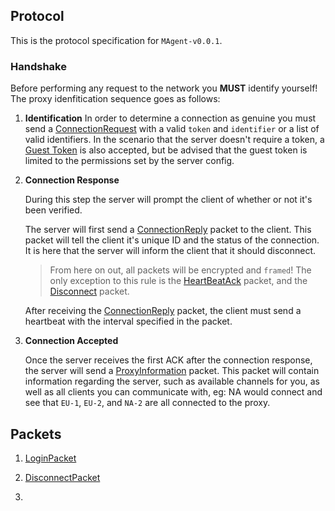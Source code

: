 ## Protocol

This is the protocol specification for `MAgent-v0.0.1`.

### Handshake

Before performing any request to the network you **MUST** identify yourself! The proxy idenfitication sequence goes as follows:

1. **Identification**
   In order to determine a connection as genuine you must send a [ConnectionRequest](#packet-connection-request) with a valid `token` and `identifier` or a list of valid identifiers. In the scenario that the server doesn't require a token, a [Guest Token](#term-guest-token) is also accepted, but be advised that the guest token is limited to the permissions set by the server config.

2. **Connection Response**
   
   During this step the server will prompt the client of whether or not it's been verified.
   
   The server will first send a [ConnectionReply](#packet-connection-reply) packet to the client. This packet will tell the client it's unique ID and the status of the connection. It is here that the server will inform the client that it should disconnect.
   
   > From here on out, all packets will be encrypted and `framed`! The only exception to this rule is the [HeartBeatAck](#packet-heartbeat-ack) packet, and the [Disconnect](packet-disconnect) packet.  
   
   After receiving the [ConnectionReply](#packet-connection-reply) packet, the client must send a heartbeat with the interval specified in the packet.

3. **Connection Accepted**
   
   Once the server receives the first ACK after the connection response, the server will send a [ProxyInformation](#packet-proxy-information) packet. This packet will contain information regarding the server, such as available channels for you, as well as all clients you can communicate with, eg: NA would connect and see that `EU-1`, `EU-2`, and `NA-2` are all connected to the proxy. 

## Packets

1. [LoginPacket](#login-packet)

2. [DisconnectPacket](#disconnect-packet)

3. 
